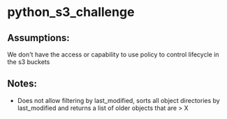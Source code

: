 # python_s3_challenge

## Assumptions:
We don't have the access or capability to use policy to control lifecycle in the s3 buckets

## Notes:
- Does not allow filtering by last_modified, sorts all object directories by last_modified and returns a list of older objects that are > X 
